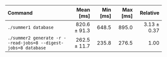 | Command | Mean [ms] | Min [ms] | Max [ms] | Relative |
|:---|---:|---:|---:|---:|
| `./summer1 database` | 820.6 ± 91.3 | 648.5 | 895.0 | 3.13 ± 0.37 |
| `./summer2 generate -r --read-jobs=8 --digest-jobs=8 database` | 262.5 ± 11.7 | 235.8 | 276.5 | 1.00 |
